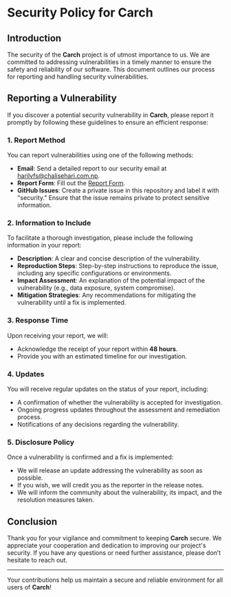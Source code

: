 # Security Policy for Carch

## Introduction

The security of the **Carch** project is of utmost importance to us. We are committed to addressing vulnerabilities in a timely manner to ensure the safety and reliability of our software. This document outlines our process for reporting and handling security vulnerabilities.

## Reporting a Vulnerability

If you discover a potential security vulnerability in **Carch**, please report it promptly by following these guidelines to ensure an efficient response:

### 1. Report Method

You can report vulnerabilities using one of the following methods:
- **Email**: Send a detailed report to our security email at [harilvfs@chalisehari.com.np](mailto:harilvfs@chalisehari.com.np).
- **Report Form**: Fill out the [Report Form](https://github.com/carch-org/pkgs/security/advisories/new).
- **GitHub Issues**: Create a private issue in this repository and label it with "security." Ensure that the issue remains private to protect sensitive information.

### 2. Information to Include

To facilitate a thorough investigation, please include the following information in your report:
- **Description**: A clear and concise description of the vulnerability.
- **Reproduction Steps**: Step-by-step instructions to reproduce the issue, including any specific configurations or environments.
- **Impact Assessment**: An explanation of the potential impact of the vulnerability (e.g., data exposure, system compromise).
- **Mitigation Strategies**: Any recommendations for mitigating the vulnerability until a fix is implemented.

### 3. Response Time

Upon receiving your report, we will:
- Acknowledge the receipt of your report within **48 hours**.
- Provide you with an estimated timeline for our investigation.

### 4. Updates

You will receive regular updates on the status of your report, including:
- A confirmation of whether the vulnerability is accepted for investigation.
- Ongoing progress updates throughout the assessment and remediation process.
- Notifications of any decisions regarding the vulnerability.

### 5. Disclosure Policy

Once a vulnerability is confirmed and a fix is implemented:
- We will release an update addressing the vulnerability as soon as possible.
- If you wish, we will credit you as the reporter in the release notes.
- We will inform the community about the vulnerability, its impact, and the resolution measures taken.

## Conclusion

Thank you for your vigilance and commitment to keeping **Carch** secure. We appreciate your cooperation and dedication to improving our project's security. If you have any questions or need further assistance, please don’t hesitate to reach out.

---

Your contributions help us maintain a secure and reliable environment for all users of **Carch**!
